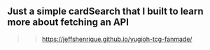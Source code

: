 ## Just a simple cardSearch that I built to learn more about fetching an API

>> https://jeffshenrique.github.io/yugioh-tcg-fanmade/
